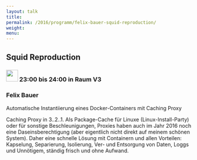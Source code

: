 ```yaml
---
layout: talk
title:
permalink: /2016/programm/felix-bauer-squid-reproduction/
weight:
menu:
---
```

## Squid Reproduction

### <img height = "32" src="../../../images/lightning.svg"> 23:00 bis 24:00 in Raum V3

### Felix Bauer

Automatische Instantiierung eines Docker-Containers mit Caching Proxy

  Caching Proxy in 3..2..1. Als Package-Cache für Linuxe (Linux-Install-Party)
  oder für sonstige Beschleunigungen, Proxies haben auch im Jahr 2016
  noch eine Daseinsberechtigung (aber eigentlich nicht direkt auf meinem
  schönen System). Daher eine schnelle Lösung mit Containern und allen
  Vorteilen: Kapselung, Separierung, Isolierung, Ver- und Entsorgung von Daten,
  Loggs und Unnötigem, ständig frisch und ohne Aufwand.

